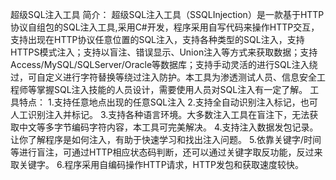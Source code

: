 超级SQL注入工具
简介：
  超级SQL注入工具（SSQLInjection）是一款基于HTTP协议自组包的SQL注入工具,采用C#开发，程序采用自写代码来操作HTTP交互，支持出现在HTTP协议任意位置的SQL注入，支持各种类型的SQL注入，支持HTTPS模式注入；支持以盲注、错误显示、Union注入等方式来获取数据；支持Access/MySQL/SQLServer/Oracle等数据库；支持手动灵活的进行SQL注入绕过，可自定义进行字符替换等绕过注入防护。本工具为渗透测试人员、信息安全工程师等掌握SQL注入技能的人员设计，需要使用人员对SQL注入有一定了解。
  工具特点：
    1.支持任意地点出现的任意SQL注入
    2.支持全自动识别注入标记，也可人工识别注入并标记。 
    3.支持各种语言环境。大多数注入工具在盲注下，无法获取中文等多字节编码字符内容，本工具可完美解决。
    4.支持注入数据发包记录。让你了解程序是如何注入，有助于快速学习和找出注入问题。 
    5.依靠关键字/时间等进行盲注，可通过HTTP相应状态码判断，还可以通过关键字取反功能，反过来取关键字。 
    6.程序采用自编码操作HTTP请求，HTTP发包和获取速度较快。
